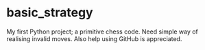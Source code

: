 # basic_strategy
My first Python project; a primitive chess code. Need simple way of realising invalid moves. Also help using GitHub is appreciated.
